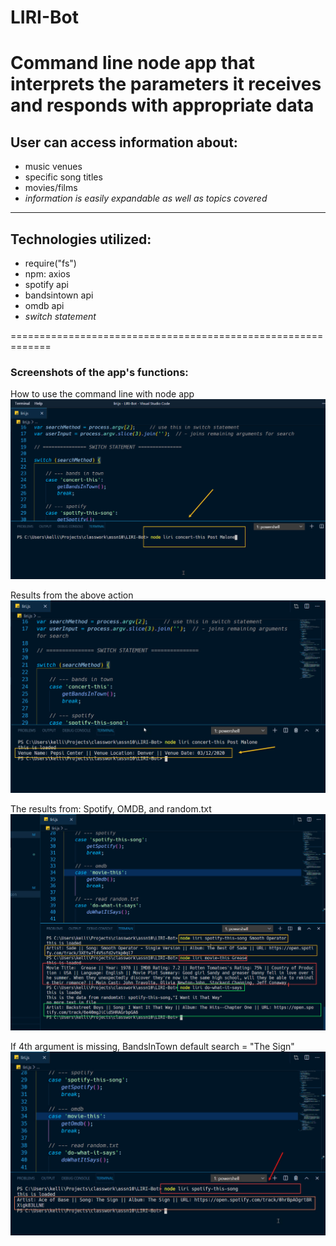 # LIRI-Bot
Command line node app that interprets the parameters it receives and responds with appropriate data
============================================================
## User can access information about:
- music venues
- specific song titles
- movies/films
- *information is easily expandable as well as topics covered*
--------------------------------------------------------------

## Technologies utilized:
- require("fs")
- npm: axios
- spotify api
- bandsintown api
- omdb api
- *switch statement*

=============================================================
### Screenshots of the app's functions:

How to use the command line with node app
![concert-this](/README/concert-this.jpg)

Results from the above action
![concert-this-result](/README/concert-this-result.jpg)

The results from: Spotify, OMDB, and random.txt
![multiple-results](/README/multiple-results.jpg)

If 4th argument is missing, BandsInTown default search = "The Sign"
![spotify-default](/README/spotify-default.jpg)

